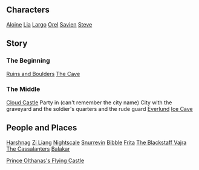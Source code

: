 <!-- TITLE: D&D Chez Stickney -->
<!-- SUBTITLE: Saving the Forgotten Realms One Stumble at a Time -->

## Characters
[Aloine](home/aloine)
[Lia](home/lia)
[Largo](home/largo)
[Orel](home/orel)
[Savien](home/savien)
[Steve](home/steve)

## Story
### The Beginning
[Ruins and Boulders](home/ruins)
[The Cave](home/cave)

### The Middle
[Cloud Castle](home/cloud-castle)
Party in (can't remember the city name)
City with the graveyard and the soldier's quarters and the rude guard
[Everlund](/home/everlund)
[Ice Cave](home/ice-cave)

## People and Places
[Harshnag](/people/harshnag)
[Zi Liang](/people/zi_liang) 
[Nightscale](/people/nightscale)
[Snurrevin](/people/snurrevin)
[Bibble](/people/bibble)
[Frita](/people/frita)
[The Blackstaff Vajra](/people/vajra)
[The Cassalanters](/people/cassalanters)
[Balakar](/people/balakar)

[Prince Olthanas's Flying Castle](/places/cloud_castle)

